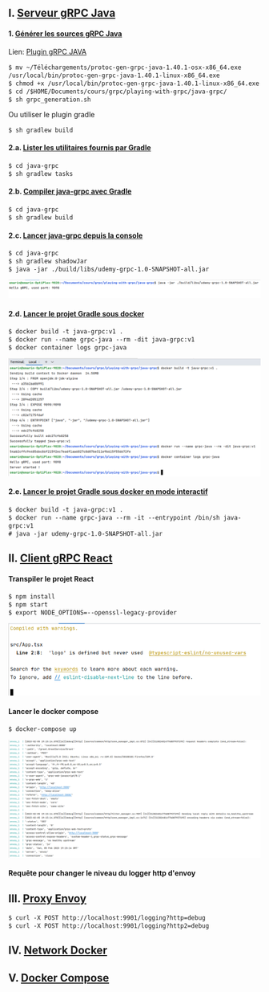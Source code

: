 ## I. <u>Serveur gRPC Java</u>

#### 1. <u>Générer les sources gRPC Java</u>

Lien: [Plugin gRPC JAVA](https://repo1.maven.org/maven2/io/grpc/protoc-gen-grpc-java/1.52.1/)

```shell
$ mv ~/Téléchargements/protoc-gen-grpc-java-1.40.1-osx-x86_64.exe /usr/local/bin/protoc-gen-grpc-java-1.40.1-linux-x86_64.exe
$ chmod +x /usr/local/bin/protoc-gen-grpc-java-1.40.1-linux-x86_64.exe
$ cd /$HOME/Documents/cours/grpc/playing-with-grpc/java-grpc/
$ sh grpc_generation.sh
```
Ou utiliser le plugin gradle

```shell
$ sh gradlew build
```

#### 2.a. <u>Lister les utilitaires fournis par Gradle</u>

```shell
$ cd java-grpc
$ sh gradlew tasks 
```
#### 2.b. <u>Compiler java-grpc avec Gradle</u>

```shell
$ cd java-grpc
$ sh gradlew build 
```

#### 2.c. <u>Lancer java-grpc depuis la console</u>

```shell
$ cd java-grpc
$ sh gradlew shadowJar
$ java -jar ./build/libs/udemy-grpc-1.0-SNAPSHOT-all.jar
```

![gRPC JAVA](images/gradle-grpc.png)

#### 2.d. <u>Lancer le projet Gradle sous docker</u>

```shell
$ docker build -t java-grpc:v1 .
$ docker run --name grpc-java --rm -dit java-grpc:v1
$ docker container logs grpc-java
```

![gRPC JAVA Docker](images/grpc-java-docker.png)

#### 2.e. <u>Lancer le projet Gradle sous docker en mode interactif</u>

```shell
$ docker build -t java-grpc:v1 .
$ docker run --name grpc-java --rm -it --entrypoint /bin/sh java-grpc:v1
# java -jar udemy-grpc-1.0-SNAPSHOT-all.jar
```

## II. <u>Client gRPC React</u>

#### Transpiler le projet React

```shell
$ npm install
$ npm start
$ export NODE_OPTIONS=--openssl-legacy-provider
```
![gRPC React](images/react-grpc.png)

#### Lancer le docker compose

```shell
$ docker-compose up
```

![gRPC Docker Compose](images/docker-compose-grpc.png)

#### Requête pour changer le niveau du logger http d'envoy

## III. <u>Proxy Envoy</u>

```shell
$ curl -X POST http://localhost:9901/logging?http=debug
$ curl -X POST http://localhost:9901/logging?http2=debug
```

## IV. <u>Network Docker</u>

## V. <u>Docker Compose</u>